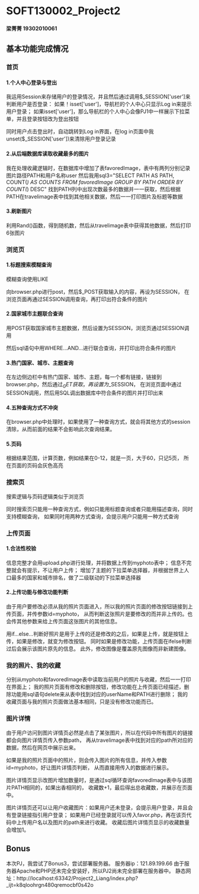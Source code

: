 # SOFT130002_Project2

#### 梁菁菁 19302010061

## 基本功能完成情况

### 首页

#### 1.个人中心登录与登出

我运用Session来存储用户的登录情况，并且然后通过调用$_SESSION['user']来判断用户是否登录：
如果！isset['user']，导航栏的个人中心只显示Log in来提示用户登录；
如果isset['user']，那么导航栏的个人中心会像PJ1中一样展示下拉菜单，并且登录按钮改为登出按钮

同时用户点击登出时，自动跳转到Log in界面，在log in页面中我unset($_SESSION['user'])来清除用户登录记录

#### 2.从后端数据库读取收藏最多的图片

我在处理收藏逻辑时，在数据库中增加了表favoredImage，表中有两列分别记录图片路径PATH和用户名称user
然后我用sql3="SELECT PATH AS PATH, COUNT(*) AS COUNTS FROM favoredImage GROUP BY PATH ORDER BY COUNT(*) DESC"
找到PATH列中出现次数最多的数据并一一获取，然后根据PATH在travelimage表中找到其他相关数据，然后一一打印图片及标题等数据

#### 3.刷新图片
利用Rand()函数，得到随机数，然后从travelimage表中获得其他数据，然后打印6张图片

### 浏览页

#### 1.标题搜索模糊查询
模糊查询使用LIKE

向browser.php进行post，然后$_POST获取输入的内容，再设为SESSION，
在浏览页面再通过SESSION调用查询，再打印出符合条件的图片

#### 2.国家城市主题联合查询

用POST获取国家城市主题数据，然后设置为SESSION，浏览页通过SESSION调用

然后sql语句中用WHERE...AND...进行联合查询，并打印出符合条件的图片

#### 3.热门国家、城市、主题查询

在左边侧边栏中有热门国家、城市、主题，每一个都有链接，链接到browser.php，然后通过$_GET获取，再设置为$_SESSION，
在浏览页面中通过SESSION调用，然后用SQL调出数据库中符合条件的图片并打印出来

#### 4.五种查询方式不冲突

在browser.php中处理时，如果使用了一种查询方式，就会将其他方式的session清除，从而前面的结果不会影响此次查询结果。

#### 5.页码

根据结果范围，计算页数，例如结果在0-12，就是一页，大于60，只记5页，
所在页面的页码会灰色高亮


### 搜索页

搜索逻辑与页码逻辑类似于浏览页

同时搜索页只能用一种查询方式，例如只能用标题查询或者只能用描述查询，同时支持模糊查询，
如果同时用两种方式查询，会提示用户只能用一种方式查询



### 上传页面

#### 1.合法性校验

信息完整才会用upload.php进行处理，并将数据上传到myphoto表中；
信息不完整就会有提示，不让用户上传；
增加了主题的下拉菜单选择器，并根据世界上人口最多的国家和城市排名，做了二级联动的下拉菜单选择器


#### 2.上传功能与修改功能判断

由于用户要修改必须从我的照片页面进入，所以我的照片页面的修改按钮链接到上传页面，并传参数id=myphoto，
从而判断这张照片是要修改的而并非上传的。也会传其他参数来给上传页面这张图片的其他信息。

用if...else...判断好照片是用于上传的还是修改的之后，如果是上传，就是按钮上传，如果是修改，就变为修改按钮。
同时如果是修改功能，上传页面在ifelse判断过后会展示该图片原先的信息。
此外，修改图像是覆盖原先图像而非新建图像。

### 我的照片、我的收藏

分别从myphoto和favoredImage表中读取当前用户的照片与收藏，然后一一打印在界面上；
我的照片页面有修改和删除按钮，修改功能在上传页面已经描述，删除功能用sql语句delete来从表中找到对应的userName和PATH进行删除；
我的收藏页面与我的照片页面做法基本相同，只是没有修改功能而已。

### 图片详情

由于用户访问到图片详情页必然是点击了某张图片，所以在代码中所有图片的链接都会向图片详情页传入参数path，
再从travelimage表中找到对应的path所对应的数据，然后在网页中展示出来。

如果是我的照片页面中的照片，则会传入图片的所有信息，并传入参数id=myphoto，好让图片详情页判断，
从而直接用传入的数据进行展示。

图片详情页显示改图片增加数量时，是通过sql循环查询favoredImage表中与该图片PATH相同的，如果出香相同的，
收藏数+1，最后得出总收藏数，并展示在页面中。

图片详情页还可以让用户收藏图片：如果用户还未登录，会提示用户登录，并且会有登录链接指引用户登录；
如果用户已经登录就可以传入favor.php，再在该页代码中上传用户名以及图片的path来进行收藏。
收藏后图片详情页显示的收藏数量会增加1。


## Bonus
本次PJ，我尝试了Bonus3，尝试部署服务器。
服务器ip：121.89.199.66
由于服务器Apache和PHP还未完全安装好，所以PJ2尚未完全部署在服务器中。
静态网址：http://localhost:63342/Project2_Liang/index.php?_ijt=k8qloohrgn480qremocbf0s42o
